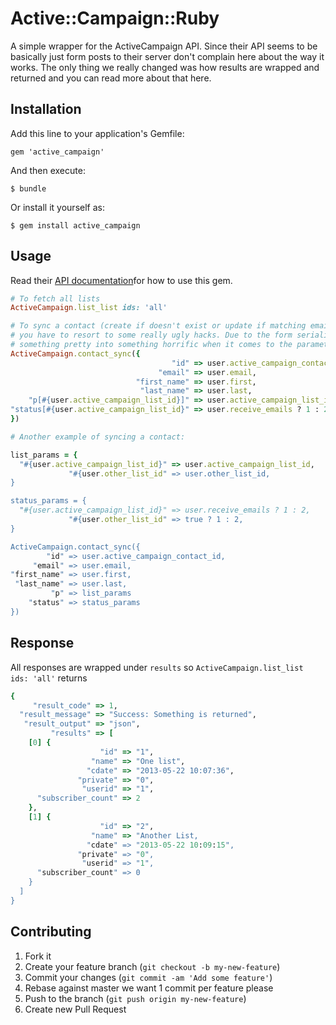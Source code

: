# Active::Campaign::Ruby

A simple wrapper for the ActiveCampaign API. Since their API seems to be
basically just form posts to their server don't complain here about the way it
works. The only thing we really changed was how results are wrapped and
returned and you can read more about that here.

## Installation

Add this line to your application's Gemfile:

    gem 'active_campaign'

And then execute:

    $ bundle

Or install it yourself as:

    $ gem install active_campaign

## Usage

Read their [API documentation](http://www.activecampaign.com/api/overview.php)for how to use this gem.

```ruby
# To fetch all lists
ActiveCampaign.list_list ids: 'all'
```

```ruby
# To sync a contact (create if doesn't exist or update if matching email)
# you have to resort to some really ugly hacks. Due to the form serialization # type of API (read not a object oriented REST API) you need to translate
# something pretty into something horrific when it comes to the parameters.
ActiveCampaign.contact_sync({
                                    "id" => user.active_campaign_contact_id,
                                 "email" => user.email,
                            "first_name" => user.first,
                             "last_name" => user.last,
    "p[#{user.active_campaign_list_id}]" => user.active_campaign_list_id,
"status[#{user.active_campaign_list_id}" => user.receive_emails ? 1 : 2
})

# Another example of syncing a contact:

list_params = {
  "#{user.active_campaign_list_id}" => user.active_campaign_list_id,
             "#{user.other_list_id" => user.other_list_id,
}

status_params = {
  "#{user.active_campaign_list_id}" => user.receive_emails ? 1 : 2,
             "#{user.other_list_id" => true ? 1 : 2,
}

ActiveCampaign.contact_sync({
        "id" => user.active_campaign_contact_id,
     "email" => user.email,
"first_name" => user.first,
 "last_name" => user.last,
         "p" => list_params
    "status" => status_params
})
```

## Response

All responses are wrapped under `results` so
`ActiveCampaign.list_list ids: 'all'` returns

```ruby
{
     "result_code" => 1,
  "result_message" => "Success: Something is returned",
   "result_output" => "json",
         "results" => [
    [0] {
                    "id" => "1",
                  "name" => "One list",
                 "cdate" => "2013-05-22 10:07:36",
               "private" => "0",
                "userid" => "1",
      "subscriber_count" => 2
    },
    [1] {
                    "id" => "2",
                  "name" => "Another List,
                 "cdate" => "2013-05-22 10:09:15",
               "private" => "0",
                "userid" => "1",
      "subscriber_count" => 0
    }
  ]
}
```


## Contributing

1. Fork it
2. Create your feature branch (`git checkout -b my-new-feature`)
3. Commit your changes (`git commit -am 'Add some feature'`)
4. Rebase against master we want 1 commit per feature please
5. Push to the branch (`git push origin my-new-feature`)
6. Create new Pull Request
